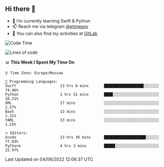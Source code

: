 ## Hi there 👋
- 🌱 I’m currently learning Swift & Python
- 📫 Reach me via telegram [@etimesoy](https://t.me/etimesoy/)
- 🦊 You can also find my activities at [GitLab](https://gitlab.com/etimesoy)

<!--START_SECTION:waka-->
![Code Time](http://img.shields.io/badge/Code%20Time-1%2C309%20hrs%2023%20mins-blue)

![Lines of code](https://img.shields.io/badge/From%20Hello%20World%20I%27ve%20Written-187%20Thousand%20lines%20of%20code-blue)

📊 **This Week I Spent My Time On** 

```text
⌚︎ Time Zone: Europe/Moscow

💬 Programming Languages: 
Swift                    13 hrs 8 mins       ██████████████████░░░░░░░   74.46% 
Python                   2 hrs 51 mins       ████░░░░░░░░░░░░░░░░░░░░░   16.21% 
XML                      27 mins             ░░░░░░░░░░░░░░░░░░░░░░░░░   2.57% 
Bash                     13 mins             ░░░░░░░░░░░░░░░░░░░░░░░░░   1.31% 
YAML                     13 mins             ░░░░░░░░░░░░░░░░░░░░░░░░░   1.25%

🔥 Editors: 
Xcode                    13 hrs 36 mins      ███████████████████░░░░░░   77.03% 
PyCharm                  4 hrs 3 mins        █████░░░░░░░░░░░░░░░░░░░░   22.97%

```


 Last Updated on 04/06/2022 12:06:37 UTC
<!--END_SECTION:waka-->
